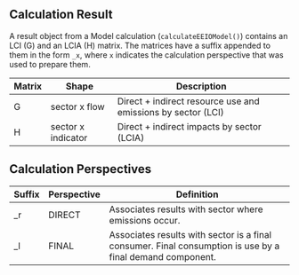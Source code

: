 ## Calculation Result
A result object from a Model calculation (`calculateEEIOModel()`) contains an LCI (G) and an LCIA (H) matrix. The matrices have a suffix appended to them in the form `_x`, where `x` indicates the calculation perspective that was used to prepare them. 

| Matrix | Shape | Description | 
| --- | ---- | ---|
| G |  sector x flow | Direct + indirect resource use and emissions by sector (LCI) |  
| H |  sector x indicator | Direct + indirect impacts by sector (LCIA) |

## Calculation Perspectives
|Suffix |Perspective|Definition|
|---|---|---|
|_r|DIRECT|Associates results with sector where emissions occur.|
|_l|FINAL|Associates results with sector is a final consumer. Final consumption is use by a final demand component.|

